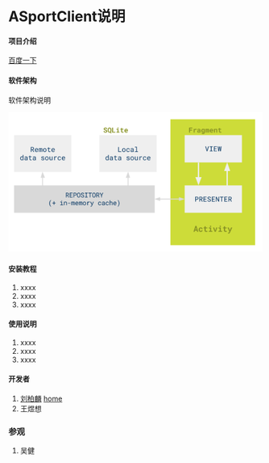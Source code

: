 # ASportClient说明

#### 项目介绍
[百度一下](http://www.baidu.com)

#### 软件架构
软件架构说明

![](./img__/mvp.png)

#### 安装教程

1. xxxx
2. xxxx
3. xxxx

#### 使用说明

1. xxxx
2. xxxx
3. xxxx

#### 开发者

1. [刘柏麟](https://gitee.com/liubailin2017)   [home](https://liubailin2017.github.io/)
2. 王煜想

### 参观
1. 吴健